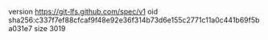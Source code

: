 version https://git-lfs.github.com/spec/v1
oid sha256:c337f7ef88cfcaf9f48e92e36f314b73d6e155c2771c11a0c441b69f5ba031e7
size 3019

